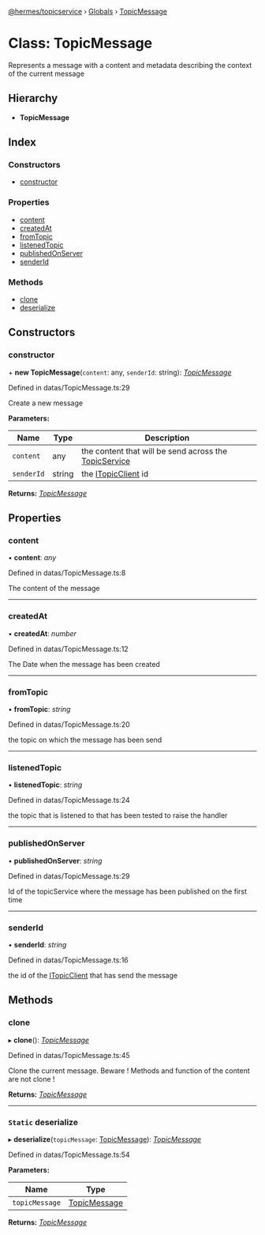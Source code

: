 [@hermes/topicservice](../README.md) › [Globals](../globals.md) › [TopicMessage](topicmessage.md)

# Class: TopicMessage

Represents a message with a content and metadata describing the context of the current message

## Hierarchy

* **TopicMessage**

## Index

### Constructors

* [constructor](topicmessage.md#constructor)

### Properties

* [content](topicmessage.md#content)
* [createdAt](topicmessage.md#createdat)
* [fromTopic](topicmessage.md#fromtopic)
* [listenedTopic](topicmessage.md#listenedtopic)
* [publishedOnServer](topicmessage.md#publishedonserver)
* [senderId](topicmessage.md#senderid)

### Methods

* [clone](topicmessage.md#clone)
* [deserialize](topicmessage.md#static-deserialize)

## Constructors

###  constructor

\+ **new TopicMessage**(`content`: any, `senderId`: string): *[TopicMessage](topicmessage.md)*

Defined in datas/TopicMessage.ts:29

Create a new message

**Parameters:**

Name | Type | Description |
------ | ------ | ------ |
`content` | any | the content that will be send across the [TopicService](topicservice.md) |
`senderId` | string | the [ITopicClient](../interfaces/itopicclient.md) id  |

**Returns:** *[TopicMessage](topicmessage.md)*

## Properties

###  content

• **content**: *any*

Defined in datas/TopicMessage.ts:8

The content of the message

___

###  createdAt

• **createdAt**: *number*

Defined in datas/TopicMessage.ts:12

The Date when the message has been created

___

###  fromTopic

• **fromTopic**: *string*

Defined in datas/TopicMessage.ts:20

the topic on which the message has been send

___

###  listenedTopic

• **listenedTopic**: *string*

Defined in datas/TopicMessage.ts:24

the topic that is listened to that has been tested to raise the handler

___

###  publishedOnServer

• **publishedOnServer**: *string*

Defined in datas/TopicMessage.ts:29

Id of the topicService where the message has been published on the first time

___

###  senderId

• **senderId**: *string*

Defined in datas/TopicMessage.ts:16

the id of the [ITopicClient](../interfaces/itopicclient.md) that has send the message

## Methods

###  clone

▸ **clone**(): *[TopicMessage](topicmessage.md)*

Defined in datas/TopicMessage.ts:45

Clone the current message. Beware ! Methods and function of the content are not clone !

**Returns:** *[TopicMessage](topicmessage.md)*

___

### `Static` deserialize

▸ **deserialize**(`topicMessage`: [TopicMessage](topicmessage.md)): *[TopicMessage](topicmessage.md)*

Defined in datas/TopicMessage.ts:54

**Parameters:**

Name | Type |
------ | ------ |
`topicMessage` | [TopicMessage](topicmessage.md) |

**Returns:** *[TopicMessage](topicmessage.md)*
